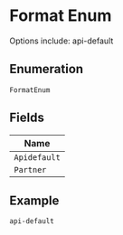 
# Format Enum

Options include: api-default

## Enumeration

`FormatEnum`

## Fields

| Name |
|  --- |
| `Apidefault` |
| `Partner` |

## Example

```
api-default
```

